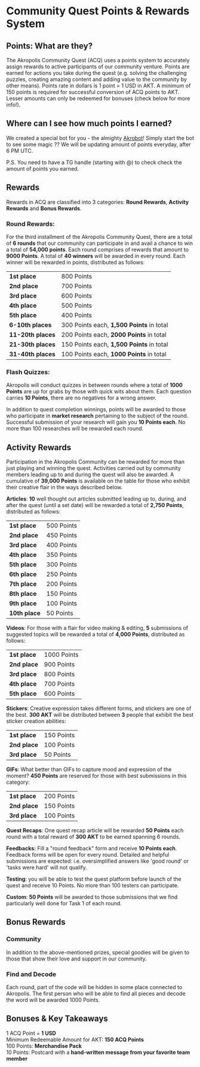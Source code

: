 # Community Quest Points &amp; Rewards System

## Points: What are they?

The Akropolis Community Quest (ACQ) uses a points system to accurately assign rewards to active participants of our community venture. Points are earned for actions you take during the quest (e.g. solving the challenging puzzles, creating amazing content and adding value to the community by other means). Points rate in dollars is 1 point = 1 USD in AKT. A minimum of 150 points is required for successful conversion of ACQ points to AKT. Lesser amounts can only be redeemed for bonuses (check below for more info!).

## Where can I see how much points I earned?

We created a special bot for you - the almighty [Akrobot](https://t.me/Akropolisbot)! Simply start the bot to see some magic ?? We will be updating amount of points everyday, after 6 PM UTC.

P.S. You need to have a TG handle (starting with @) to check check the amount of points you earned.

## Rewards

Rewards in ACQ are classified into 3 categories: **Round Rewards**, **Activity Rewards** and **Bonus Rewards**.

### Round Rewards:

For the third installment of the Akropolis Community Quest, there are a total of **6 rounds** that our community can participate in and avail a chance to win a total of **54,000 points**. Each round comprises of rewards that amount to **9000 Points**. A total of **40 winners** will be awarded in every round. Each winner will be rewarded in points, distributed as follows:

<table style="width:100%">
  <tr>
    <td class="tg-0pky"><b>1st place</b><br></th>
    <td class="tg-0pky">800 Points</th>
  </tr>
  <tr>
    <td class="tg-0pky"><b>2nd place</b></td>
    <td class="tg-0pky">700 Points</td>
  </tr>
  <tr>
    <td class="tg-0pky"><b>3rd place</b></td>
    <td class="tg-0pky">600 Points</td>
  </tr>
  <tr>
    <td class="tg-0pky"><b>4th place</b></td>
    <td class="tg-0pky">500 Points</td>
  </tr>
  <tr>
    <td class="tg-0pky"><b>5th place</b></td>
    <td class="tg-0pky">400 Points</td>
  </tr>
  <tr>
    <td class="tg-0pky"><b>6-10th places</b></td>
    <td class="tg-0pky">300 Points each, <b>1,500 Points</b> in total </td>
  </tr>
   <tr>
    <td class="tg-0pky"><b>11-20th places<b/></td>
    <td class="tg-0pky">200 Points each, <b>2000 Points</b> in total</td>
  </tr>
  <tr>
    <td class="tg-0pky"><b>21-30th places</b></td>
    <td class="tg-0pky">150 Points each, <b>1,500 Points</b> in total</td>
    </tr>
  <tr>
    <td class="tg-0pky"><b>31-40th places</b></td>
    <td class="tg-0pky">100 Points each, <b>1000 Points</b> in total</td>
  </tr>
</table>

### Flash Quizzes:

Akropolis will conduct quizzes in between rounds where a total of **1000 Points** are up for grabs by those with quick wits about them. Each question carries **10 Points**, there are no negatives for a wrong answer.

In addition to quest completion winnings, points will be awarded to those who participate in **market research** pertaining to the subject of the round. Successful submission of your research will gain you **10 Points each**. No more than 100 researches will be rewarded each round.

## Activity Rewards

Participation in the Akropolis Community can be rewarded for more than just playing and winning the quest. Activities carried out by community members leading up to and during the quest will also be awarded. A cumulative of **39,000 Points** is available on the table for those who exhibit their creative flair in the ways described below.

**Articles**: **10** well thought out articles submitted leading up to, during, and after the quest (until a set date) will be rewarded a total of **2,750 Points**, distributed as follows:

<table style="width:100%">
  <tr>
    <td class="tg-0pky"><b>1st place</b><br></th>
    <td class="tg-0pky">500 Points</th>
  </tr>
  <tr>
    <td class="tg-0pky"><b>2nd place</b></td>
    <td class="tg-0pky">450 Points</td>
  </tr>
  <tr>
    <td class="tg-0pky"><b>3rd place</b></td>
    <td class="tg-0pky">400 Points</td>
  </tr>
  <tr>
    <td class="tg-0pky"><b>4th place</b></td>
    <td class="tg-0pky">350 Points</td>
  </tr>
  <tr>
    <td class="tg-0pky"><b>5th place</b></td>
    <td class="tg-0pky">300 Points</td>
  </tr>
  <tr>
    <td class="tg-0pky"><b>6th place</b></td>
    <td class="tg-0pky">250 Points</td>
  </tr>
   <tr>
    <td class="tg-0pky"><b/>7th place<b/></td>
    <td class="tg-0pky">200 Points</td>
  </tr>
  <tr>
    <td class="tg-0pky"><b>8th place</b></td>
    <td class="tg-0pky">150 Points</td>
    </tr>
  <tr>
    <td class="tg-0pky"><b>9th place</b></td>
    <td class="tg-0pky">100 Points</td>
  </tr>
  <tr>
    <td class="tg-0pky"><b>10th place</b></td>
    <td class="tg-0pky">50 Points</td>
</table>

**Videos**: For those with a flair for video making &amp; editing, **5** submissions of suggested topics will be rewarded a total of **4,000 Points**, distributed as follows:

<table style="width:100%">
  <tr>
    <td class="tg-0pky"><b>1st place</b><br></th>
    <td class="tg-0pky">1000 Points</th>
  </tr>
  <tr>
    <td class="tg-0pky"><b>2nd place</b></td>
    <td class="tg-0pky">900 Points</td>
  </tr>
  <tr>
    <td class="tg-0pky"><b/>3rd place<b/></td>
    <td class="tg-0pky">800 Points</td>
  </tr>
  <tr>
    <td class="tg-0pky"><b>4th place</b></td>
    <td class="tg-0pky">700 Points</td>
  </tr>
  <tr>
    <td class="tg-0pky"><b>5th place</b></td>
    <td class="tg-0pky">600 Points</td>
  </tr>
</table>

**Stickers**: Creative expression takes different forms, and stickers are one of the best. **300 AKT** will be distributed between **3** people that exhibit the best sticker creation abilities:

<table style="width:100%">
  <tr>
    <td class="tg-0pky"><b>1st place</b><br></th>
    <td class="tg-0pky">150 Points</th>
  </tr>
  <tr>
    <td class="tg-0pky"><b>2nd place</b></td>
    <td class="tg-0pky">100 Points</td>
  </tr>
  <tr>
    <td class="tg-0pky"><b>3rd place</b></td>
    <td class="tg-0pky">50 Points</td>
</table>

**GIFs**: What better than GIFs to capture mood and expression of the moment? **450 Points** are reserved for those with best submissions in this category:

<table style="width:100%">
  <tr>
    <td class="tg-0pky"><b>1st place</b><br></th>
    <td class="tg-0pky">200 Points</th>
  </tr>
  <tr>
    <td class="tg-0pky"><b>2nd place</b></td>
    <td class="tg-0pky">150 Points</td>
  </tr>
  <tr>
    <td class="tg-0pky"><b>3rd place</b></td>
    <td class="tg-0pky">100 Points</td>
</table>


**Quest Recaps**: One quest recap article will be rewarded **50 Points** each round with a total reward of **300 AKT** to be earned spanning 6 rounds.

**Feedbacks:** Fill a &quot;round feedback&quot; form and receive **10 Points each**. Feedback forms will be open for every round. Detailed and helpful submissions are expected: i.e. oversimplified answers like &#39;good round&#39; or &#39;tasks were hard&#39; will not qualify.

**Testing**: you will be able to test the quest platform before launch of the quest and receive 10 Points. No more than 100 testers can participate.

**Custom**: **50 Points** will be awarded to those submissions that we find particularly well done for Task 1 of each round.

## Bonus Rewards

### Community

In addition to the above-mentioned prizes, special goodies will be given to those that show their love and support in our community.

### Find and Decode 

Each round, part of the code will be hidden in some place connected to Akropolis. The first person who will be able to find all pieces and decode the word will be awarded 1000 Points.

## Bonuses &amp; Key Takeaways

1 ACQ Point = **1 USD** </br>
Minimum Redeemable Amount for AKT: **150 ACQ Points** </br>
100 Points: **Merchandise Pack** </br>
10 Points: Postcard with a **hand-written message from your favorite team member** </br>
